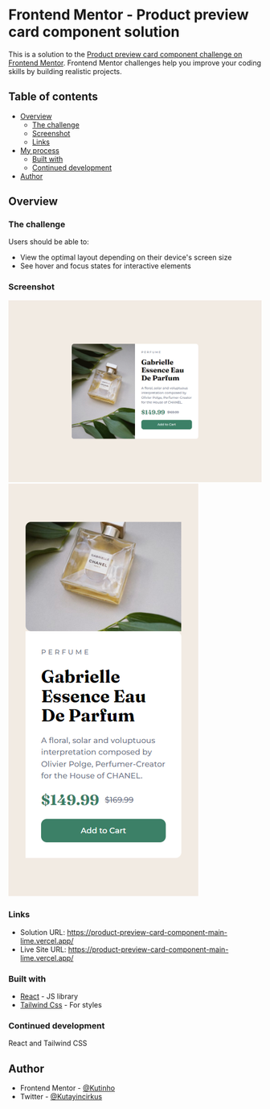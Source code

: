 # Frontend Mentor - Product preview card component solution

This is a solution to the [Product preview card component challenge on Frontend Mentor](https://www.frontendmentor.io/challenges/product-preview-card-component-GO7UmttRfa). Frontend Mentor challenges help you improve your coding skills by building realistic projects.

## Table of contents

- [Overview](#overview)
  - [The challenge](#the-challenge)
  - [Screenshot](#screenshot)
  - [Links](#links)
- [My process](#my-process)
  - [Built with](#built-with)
  - [Continued development](#continued-development)
- [Author](#author)

## Overview

### The challenge

Users should be able to:

- View the optimal layout depending on their device's screen size
- See hover and focus states for interactive elements

### Screenshot

![](./desktop.png)
![](./mobile.png)

### Links

- Solution URL: https://product-preview-card-component-main-lime.vercel.app/
- Live Site URL: https://product-preview-card-component-main-lime.vercel.app/

### Built with

- [React](https://reactjs.org/) - JS library
- [Tailwind Css](https://tailwindcss.com/) - For styles

### Continued development

React and Tailwind CSS

## Author

- Frontend Mentor - [@Kutinho](https://www.frontendmentor.io/profile/Kutinho)
- Twitter - [@Kutayincirkus](https://twitter.com/Kutayincirkus)

